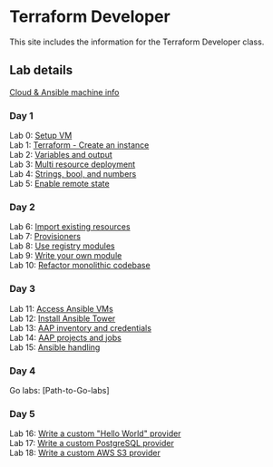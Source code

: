 # Terraform Developer

This site includes the information for the Terraform Developer class.



## Lab details 
[Cloud & Ansible machine info](https://docs.google.com/spreadsheets/d/1gTV6btPeIyyXylRkDn2_LNbWkf9BGU6wsi5eIb-ynLY/edit?gid=2103659978#gid=2103659978)


### Day 1   
Lab 0: [Setup VM](labs/setup.md)   
Lab 1: [Terraform - Create an instance](labs/tf-first-instance)    
Lab 2: [Variables and output](labs/tf-variables-and-output)   
Lab 3: [Multi resource deployment](labs/tf-more-variables)   
Lab 4: [Strings, bool, and numbers](labs/tf-even-more-variables)   
Lab 5: [Enable remote state](labs/tf-remote-state)   

### Day 2
Lab 6: [Import existing resources](labs/tf-import)   
Lab 7: [Provisioners](labs/tf-provisioner)   
Lab 8: [Use registry modules](labs/tf-module)   
Lab 9: [Write your own module](labs/tf-write-module)   
Lab 10: [Refactor monolithic codebase](labs/tf-refactor)   

### Day 3
Lab 11: [Access Ansible VMs](labs/ansible-setup)   
Lab 12: [Install Ansible Tower](labs/install-aap/)  
Lab 13: [AAP inventory and credentials](labs/aap-inventory-creds-ad-hoc/)  
Lab 14: [AAP projects and jobs](labs/aap-projects-templates-jobs/)  
Lab 15: [Ansible handling](labs/error-handling)   

### Day 4   
Go labs: [Path-to-Go-labs]   

### Day 5
Lab 16: [Write a custom "Hello World" provider](labs/hello-world-provider)   
Lab 17: [Write a custom PostgreSQL provider](labs/postgres-provider)   
Lab 18: [Write a custom AWS S3 provider](labs/custom-s3-provider)   
